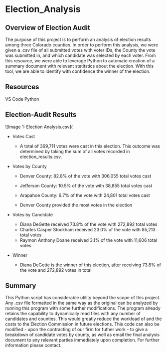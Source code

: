 # Election_Analysis

## Overview of Election Audit
	
The purpose of this project is to perform an analysis of election results among three Colorado counties. In order to perform this analysis, we were given a .csv file of all submitted votes with voter IDs, the County the vote was submitted in, and which candidate was selected by each voter. From this resource, we were able to leverage Python to automate creation of a summary document with relevant statitstics about the election. With this tool, we are able to identify with confidence the winner of the election. 

## Resources

VS Code
Python

## Election-Audit Results

![Image 1: Election Analysis.csv](

- Votes Cast

	- A total of 369,711 votes were cast in this election. This outcome was determined by taking the sum of all votes recorded in election_results.csv.

- Votes by County

	- Denver County: 82.8% of the vote with 306,055 total votes cast
	- Jefferson County: 10.5% of the vote with 38,855 total votes cast
	- Arapahoe County: 6.7% of the vote with 24,801 total votes cast

	- Denver County provided the most votes in the election

- Votes by Candidate
	
	- Diana DeGette received 73.8% of the vote with 272,892 total votes
	- Charles Casper Stockham received 23.0% of the vote with 85,213 total votes
	- Raymon Anthony Doane received 3.1% of the vote with 11,606 total votes

- Winner

	- Diana DeGette is the winner of this election, after receiving 73.8% of the vote and 272,892 votes in total

## Summary

This Python script has considerable utility beyond the scope of this project. Any .csv file formatted in the same way as the original can be analyzed by running this program with some further modifications. The program already retains the capability to dynamically read files with any number of candidates and counties. This would greatly reduce the workload of and the costs to the Election Commission in future elections. This code can also be modified - upon the contracting of our firm for futher work - to give a breakdown of candidate votes by county, as well as email the final analysis document to any relevant parties immediately upon completion. For further information please contact. 
